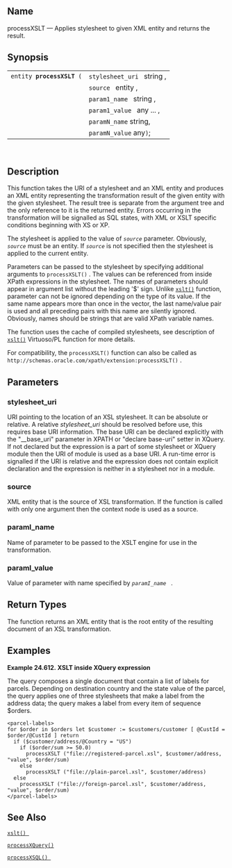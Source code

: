 <div id="xpf_processxslt" class="refentry">

<div class="titlepage">

</div>

<div class="refnamediv">

## Name

processXSLT — Applies stylesheet to given XML entity and returns the
result.

</div>

<div class="refsynopsisdiv">

## Synopsis

<div id="xpf_syn_processxslt_01" class="funcsynopsis">

|                                |                            |
|--------------------------------|----------------------------|
| `entity `**`processXSLT`**` (` | `stylesheet_uri ` string , |
|                                | `source ` entity ,         |
|                                | `param1_name ` string ,    |
|                                | `param1_value ` any ... ,  |
|                                | `paramN_name` string,      |
|                                | `paramN_value` any`)`;     |

<div class="funcprototype-spacer">

 

</div>

</div>

</div>

<div id="xpf_desc_processxslt_01" class="refsect1">

## Description

This function takes the URI of a stylesheet and an XML entity and
produces an XML entity representing the transformation result of the
given entity with the given stylesheet. The result tree is separate from
the argument tree and the only reference to it is the returned entity.
Errors occurring in the transformation will be signalled as SQL states,
with XML or XSLT specific conditions beginning with XS or XP.

The stylesheet is applied to the value of *`source`* parameter.
Obviously, *`source`* must be an entity. If *`source`* is not specified
then the stylesheet is applied to the current entity.

Parameters can be passed to the stylesheet by specifying additional
arguments to `processXSLT()` . The values can be referenced from inside
XPath expressions in the stylesheet. The names of parameters should
appear in argument list without the leading '\$' sign. Unlike
<a href="fn_xslt.html" class="link" title="xslt"><code
class="function">xslt()</code></a> function, parameter can not be
ignored depending on the type of its value. If the same name appears
more than once in the vector, the last name/value pair is used and all
preceding pairs with this name are silently ignored. Obviously, names
should be strings that are valid XPath variable names.

The function uses the cache of compiled stylesheets, see description of
<a href="fn_xslt.html" class="link" title="xslt"><code
class="function">xslt()</code></a> Virtuoso/PL function for more
details.

For compatibility, the `processXSLT()` function can also be called as
`http://schemas.oracle.com/xpath/extension:processXSLT()` .

</div>

<div id="xpf_params_processxslt_01" class="refsect1">

## Parameters

<div id="id128631" class="refsect2">

### stylesheet_uri

URI pointing to the location of an XSL stylesheet. It can be absolute or
relative. A relative <span class="emphasis">*stylesheet_uri*</span>
should be resolved before use, this requires base URI information. The
base URI can be declared explicitly with the "\_\_base_uri" parameter in
XPATH or "declare base-uri" setter in XQuery. If not declared but the
expression is a part of some stylesheet or XQuery module then the URI of
module is used as a base URI. A run-time error is signalled if the URI
is relative and the expression does not contain explicit declaration and
the expression is neither in a stylesheet nor in a module.

</div>

<div id="id128635" class="refsect2">

### source

XML entity that is the source of XSL transformation. If the function is
called with only one argument then the context node is used as a source.

</div>

<div id="id128638" class="refsect2">

### paramI_name

Name of parameter to be passed to the XSLT engine for use in the
transformation.

</div>

<div id="id128641" class="refsect2">

### paramI_value

Value of parameter with name specified by *`paramI_name `* .

</div>

</div>

<div id="xpf_ret_processxslt_01" class="refsect1">

## Return Types

The function returns an XML entity that is the root entity of the
resulting document of an XSL transformation.

</div>

<div id="xpf_examples_processxslt_01" class="refsect1">

## Examples

<div id="xpf_ex_processxslt_01" class="example">

**Example 24.612. XSLT inside XQuery expression**

<div class="example-contents">

The query composes a single document that contain a list of labels for
parcels. Depending on destination country and the state value of the
parcel, the query applies one of three stylesheets that make a label
from the address data; the query makes a label from every item of
sequence \$orders.

``` screen
<parcel-labels>
for $order in $orders let $customer := $customers/customer [ @CustId = $order/@CustId ] return
  if ($customer/address/@Country = "US")
    if ($order/sum >= 50.0)
      processXSLT ("file://registered-parcel.xsl", $customer/address, "value", $order/sum)
    else
      processXSLT ("file://plain-parcel.xsl", $customer/address)
  else
    processXSLT ("file://foreign-parcel.xsl", $customer/address, "value", $order/sum)
</parcel-labels>
```

</div>

</div>

  

</div>

<div id="xpf_seealso_processxslt_01" class="refsect1">

## See Also

<a href="fn_xslt.html" class="link" title="xslt"><code
class="function">xslt() </code></a>

<a href="xpf_processxquery.html" class="link"
title="processXQuery"><code class="function">processXQuery() </code></a>

<a href="xpf_processxsql.html" class="link" title="processXSQL"><code
class="function">processXSQL() </code></a>

</div>

</div>
